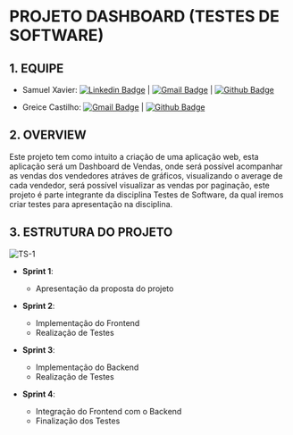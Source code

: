 # PROJETO DASHBOARD (TESTES DE SOFTWARE)

## 1. EQUIPE

- Samuel Xavier: [![Linkedin Badge](https://img.shields.io/badge/-LinkedIn-blue?style=flat-square&logo=Linkedin&logoColor=white&link=https://www.linkedin.com/in/samuel-dias-xavier-2984a0106/)](https://www.linkedin.com/in/samuel-dias-xavier-2984a0106/) | [![Gmail Badge](https://img.shields.io/badge/-Gmail-c14438?style=flat-square&logo=Gmail&logoColor=white&link=mailto:krusader.1982@gmail.com)](mailto:krusader.1982@gmail.com) | [![Github Badge](https://img.shields.io/badge/-Github-000?style=flat-square&logo=Github&logoColor=white&link=https://github.com/krusader1982)](https://github.com/krusader1982)

- Greice Castilho: [![Gmail Badge](https://img.shields.io/badge/-Gmail-c14438?style=flat-square&logo=Gmail&logoColor=white&link=greicecfarma@gmail.com)](greicecfarma@gmail.com) | [![Github Badge](https://img.shields.io/badge/-Github-000?style=flat-square&logo=Github&logoColor=white&link=https://https://github.com/GreiceCastilho)](https://https://github.com/GreiceCastilho)

## 2. OVERVIEW

Este projeto tem como intuito a criação de uma aplicação web, esta aplicação será um Dashboard de Vendas, onde será possível acompanhar as vendas dos vendedores atráves de gráficos, visualizando o average de cada vendedor, será possível visualizar as vendas por paginação, este projeto é parte integrante da disciplina Testes de Software, da qual iremos criar testes para apresentação na disciplina.

## 3. ESTRUTURA DO PROJETO

 ![TS-1](https://github.com/krusader1982/projeto-ts-dashboard/blob/master/documentacao/Sprint.png)

- **Sprint 1**:
  - Apresentação da proposta do projeto

- **Sprint 2**:
  - Implementação do Frontend
  - Realização de Testes

- **Sprint 3**:
  - Implementação do Backend
  - Realização de Testes

- **Sprint 4**:
  - Integração do Frontend com o Backend
  - Finalização dos Testes
